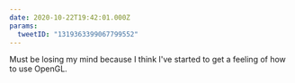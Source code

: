 ```yaml
---
date: 2020-10-22T19:42:01.000Z
params:
  tweetID: "1319363399067799552"
---
```


Must be losing my mind because I think I've started to get a feeling of how to
use OpenGL.
